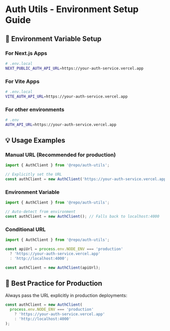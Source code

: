 # Auth Utils - Environment Setup Guide

## 🔧 Environment Variable Setup

### For Next.js Apps
```bash
# .env.local
NEXT_PUBLIC_AUTH_API_URL=https://your-auth-service.vercel.app
```

### For Vite Apps
```bash
# .env.local
VITE_AUTH_API_URL=https://your-auth-service.vercel.app
```

### For other environments
```bash
# .env
AUTH_API_URL=https://your-auth-service.vercel.app
```

## 💡 Usage Examples

### Manual URL (Recommended for production)
```typescript
import { AuthClient } from '@repo/auth-utils';

// Explicitly set the URL
const authClient = new AuthClient('https://your-auth-service.vercel.app');
```

### Environment Variable
```typescript
import { AuthClient } from '@repo/auth-utils';

// Auto-detect from environment
const authClient = new AuthClient(); // Falls back to localhost:4000
```

### Conditional URL
```typescript
import { AuthClient } from '@repo/auth-utils';

const apiUrl = process.env.NODE_ENV === 'production' 
  ? 'https://your-auth-service.vercel.app'
  : 'http://localhost:4000';

const authClient = new AuthClient(apiUrl);
```

## 🚀 Best Practice for Production

Always pass the URL explicitly in production deployments:

```typescript
const authClient = new AuthClient(
  process.env.NODE_ENV === 'production' 
    ? 'https://your-auth-service.vercel.app'
    : 'http://localhost:4000'
);
```